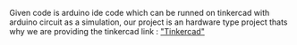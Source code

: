 Given code is arduino ide code which can be runned on tinkercad with arduino circuit as a simulation, our project is an hardware type project thats why we are providing the tinkercad link : ["Tinkercad"](https://www.tinkercad.com/things/aG1tjC1628x-frantic-bruticus-tumelo?sharecode=IG0D5CWrkS-gR5wpi1yPGDJ7F5Jy6MPL8NNF_S_6Eqg)
